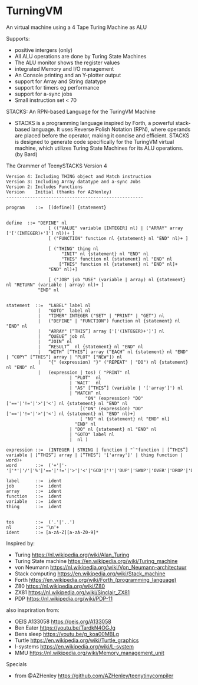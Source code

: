 # TurningVM
An virtual machine using a 4 Tape Turing Machine as ALU

Supports:
- positive intergers (only)
- All ALU operations are done by Turing State Machines
- The ALU monitor shows the register values
- integrated Memory and I/O management
- An Console printing and an Y-plotter output
- support for Array and String datatype
- support for timers eg performance
- support for a-sync jobs
- Small instruction set < 70


STACKS: An RPN-based Language for the TuringVM Machine

- STACKS is a programming language inspired by Forth, a powerful stack-based language. It uses Reverse Polish Notation (RPN), where operands are placed before the operator, making it concise and efficient. STACKS is designed to generate code specifically for the TuringVM virtual machine, which utilizes Turing State Machines for its ALU operations. (by Bard)



The Grammer of TeenySTACKS Version 4

    Version 4: Including THING object and Match instruction
    Version 3: Including Array datatype and a-sync Jobs
    Version 2: Includes Functions
    Version    Initial (thanks for AZHenley)
    ----------------------------------------------------

    program    ::=	[(define)] {statement}


    define	::=	"DEFINE" nl
                    [ (("VALUE" variable [INTEGER] nl) | ("ARRAY" array ['['(INTEGER)+']'] nl))+ ]				
                    [ ("FUNCTION" function nl {statement} nl "END" nl)+ ]

                    [ ("THING" thing nl 
                         "INIT" nl {statement} nl "END" nl
                         "THIS" function nl {statement} nl "END" nl
                        ["THIS" function nl {statement} nl "END" nl]+ 
                    "END" nl)+]

                    [ ("JOB" job "USE" (variable | array) nl {statement} nl "RETURN" (variable | array) nl)+ ]
                "END" nl


    statement  ::=  "LABEL" label nl
                |   "GOTO"  label nl
                |   "TIMER" INTEGER ("SET" | "PRINT" | "GET") nl
                |   ("DEFINE" | "FUNCTION") function nl {statement} nl "END" nl
                |   "ARRAY" [“THIS”] array ['['(INTEGER)+']'] nl
                |   “QUEUE” job nl
                |   “JOIN” nl 
                |   “RESULT”  nl {statement} nl "END" nl
                |   “WITH” [“THIS”] array (“EACH” nl {statement} nl "END" | “COPY” [“THIS”] array | "PLOT" ["NEW"]) nl
                |   "{" (expression) "}" ("REPEAT" | "DO") nl {statement} nl "END" nl		
                |   (expression | tos) ( "PRINT" nl
                            | "PLOT"  nl
                            | ¨WAIT¨  nl
                            | "AS" [“THIS”] (variable | '['array']') nl
                            | “MATCH” nl 
                                  "ON" (expression) "DO" ['=='|'!='|'>'|'<'] nl {statement} nl "END" nl 
                                [("ON" (expression) "DO" ['=='|'!='|'>'|'<'] nl {statement} nl "END" nl)+]
                                [ "NO" nl {statement} nl "END" nl]
                              "END" nl
                            | "DO" nl {statement} nl "END" nl
                            | "GOTO" label nl
                            |  nl )

    expression ::=	(INTEGER | STRING | function | "`"function | [“THIS”] variable | [“THIS”] array | [“THIS”] '['array']' | thing function | word)+
    word       ::=	('+'|'-'|'*'|'/'|'%'|'=='|'!='|'>'|'<'|'GCD'|'!'|'DUP'|'SWAP'|'OVER'|'DROP'|'DEPTH'|'INPUT'|'RAWIN')
                                
    label      ::=  ident
    job        ::=  ident
    array	   ::=  ident
    function   ::=  ident
    variable   ::=  ident
    thing      ::=  ident


    tos        ::=	('.'|'..')
    nl         ::= '\n'+
    ident      ::= [a-zA-Z][a-zA-Z0-9]*


Inspired by:
- Turing https://nl.wikipedia.org/wiki/Alan_Turing
- Turing State machine https://en.wikipedia.org/wiki/Turing_machine
- von Neumann https://nl.wikipedia.org/wiki/Von_Neumann-architectuur
- Stack computing https://en.wikipedia.org/wiki/Stack_machine
- Forth https://en.wikipedia.org/wiki/Forth_(programming_language)
- Z80 https://nl.wikipedia.org/wiki/Z80
- ZX81 https://nl.wikipedia.org/wiki/Sinclair_ZX81
- PDP https://nl.wikipedia.org/wiki/PDP-11

also inspriration from:
- OEIS A133058 https://oeis.org/A133058 
- Ben Eater https://youtu.be/TardkN4OGJg
- Bens sleep https://youtu.be/g_koa00MBLg
- Turtle https://en.wikipedia.org/wiki/Turtle_graphics
- l-systems https://en.wikipedia.org/wiki/L-system 
- MMU https://nl.wikipedia.org/wiki/Memory_management_unit

Specials
- from @AZHenley https://github.com/AZHenley/teenytinycompiler 
